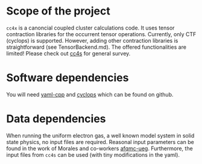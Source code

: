 # Scope of the project 

`cc4x` is a canoncial coupled cluster calculations code. It uses tensor
contraction libraries for the occurrent tensor operations. Currently, only CTF
(cyclops) is supported.  However, adding other contraction libraries is
straightforward (see TensorBackend.md). The offered functionalities are
limited! Please check out [cc4s](https://github.com/cc4s/cc4s) for general
survey. 


# Software dependencies

You will need [yaml-cpp](https://github.com/jbeder/yaml-cpp/) and
[cyclops](https://github.com/cyclops-community/ctf) which can be found on
github.

# Data dependencies

When running the uniform electron gas, a well known model system in solid state
physics, no input files are required. Reasonal input parameters can be found in
the work of Morales and co-workers
[afqmc-ueg](https://aip.scitation.org/doi/pdf/10.1063/1.5109572).  Furthermore,
the input files from `cc4s` can be used (with tiny modifications in the yaml).


